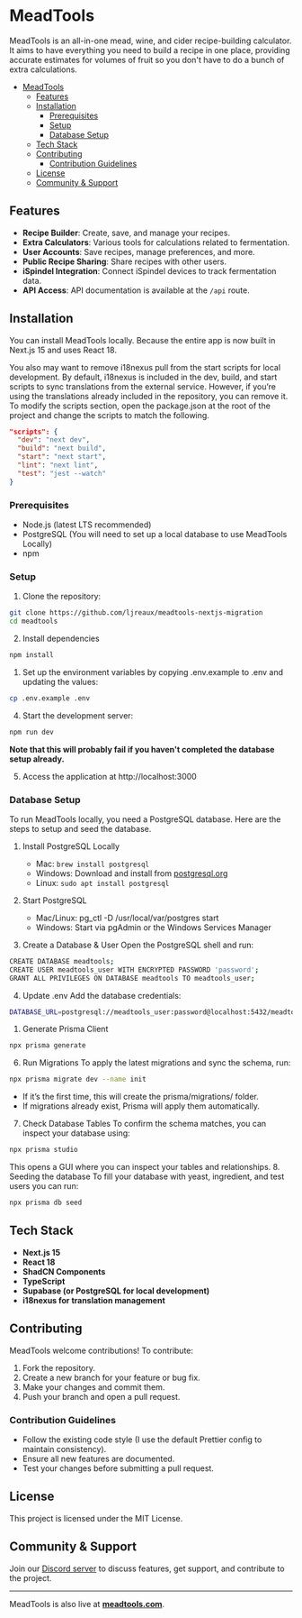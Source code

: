 # MeadTools

MeadTools is an all-in-one mead, wine, and cider recipe-building calculator. It aims to have everything you need to build a recipe in one place, providing accurate estimates for volumes of fruit so you don't have to do a bunch of extra calculations.

- [MeadTools](#meadtools)
  - [Features](#features)
  - [Installation](#installation)
    - [Prerequisites](#prerequisites)
    - [Setup](#setup)
    - [Database Setup](#database-setup)
  - [Tech Stack](#tech-stack)
  - [Contributing](#contributing)
    - [Contribution Guidelines](#contribution-guidelines)
  - [License](#license)
  - [Community \& Support](#community--support)

## Features

- **Recipe Builder**: Create, save, and manage your recipes.
- **Extra Calculators**: Various tools for calculations related to fermentation.
- **User Accounts**: Save recipes, manage preferences, and more.
- **Public Recipe Sharing**: Share recipes with other users.
- **iSpindel Integration**: Connect iSpindel devices to track fermentation data.
- **API Access**: API documentation is available at the `/api` route.

## Installation

You can install MeadTools locally. Because the entire app is now built in Next.js 15 and uses React 18.

You also may want to remove i18nexus pull from the start scripts for local development. By default, i18nexus is included in the dev, build, and start scripts to sync translations from the external service. However, if you’re using the translations already included in the repository, you can remove it. To modify the scripts section, open the package.json at the root of the project and change the scripts to match the following.

```json
"scripts": {
  "dev": "next dev",
  "build": "next build",
  "start": "next start",
  "lint": "next lint",
  "test": "jest --watch"
}
```

### Prerequisites

- Node.js (latest LTS recommended)
- PostgreSQL (You will need to set up a local database to use MeadTools Locally)
- npm

### Setup

1. Clone the repository:

```sh
git clone https://github.com/ljreaux/meadtools-nextjs-migration
cd meadtools
```

2. Install dependencies

```sh
npm install
```

1. Set up the environment variables by copying .env.example to .env and updating the values:

```sh
cp .env.example .env
```

4. Start the development server:

```sh
npm run dev
```

**Note that this will probably fail if you haven't completed the database setup already.**

5. Access the application at http://localhost:3000

### Database Setup

To run MeadTools locally, you need a PostgreSQL database. Here are the steps to setup and seed the database.

1. Install PostgreSQL Locally

   - Mac: `brew install postgresql`
   - Windows: Download and install from [postgresql.org](https://www.postgresql.org/)
   - Linux: `sudo apt install postgresql`

2. Start PostgreSQL
   - Mac/Linux: pg_ctl -D /usr/local/var/postgres start
   - Windows: Start via pgAdmin or the Windows Services Manager
3. Create a Database & User
   Open the PostgreSQL shell and run:

```sh
CREATE DATABASE meadtools;
CREATE USER meadtools_user WITH ENCRYPTED PASSWORD 'password';
GRANT ALL PRIVILEGES ON DATABASE meadtools TO meadtools_user;
```

4. Update .env
   Add the database credentials:

```sh
DATABASE_URL=postgresql://meadtools_user:password@localhost:5432/meadtools
```

1. Generate Prisma Client

```sh
npx prisma generate
```

6. Run Migrations
   To apply the latest migrations and sync the schema, run:

```sh
npx prisma migrate dev --name init
```

- If it’s the first time, this will create the prisma/migrations/ folder.
- If migrations already exist, Prisma will apply them automatically.

7. Check Database Tables
   To confirm the schema matches, you can inspect your database using:

```sh
npx prisma studio
```

This opens a GUI where you can inspect your tables and relationships. 8. Seeding the database
To fill your database with yeast, ingredient, and test users you can run:

```sh
npx prisma db seed
```

## Tech Stack

- **Next.js 15**
- **React 18**
- **ShadCN Components**
- **TypeScript**
- **Supabase (or PostgreSQL for local development)**
- **i18nexus for translation management**

## Contributing

MeadTools welcome contributions! To contribute:

1. Fork the repository.
2. Create a new branch for your feature or bug fix.
3. Make your changes and commit them.
4. Push your branch and open a pull request.

### Contribution Guidelines

- Follow the existing code style (I use the default Prettier config to maintain consistency).
- Ensure all new features are documented.
- Test your changes before submitting a pull request.

## License

This project is licensed under the MIT License.

## Community & Support

Join our [Discord server](#https://discord.gg/Wbx9DWWqFC) to discuss features, get support, and contribute to the project.

---

MeadTools is also live at **[meadtools.com](https://meadtools.com)**.
